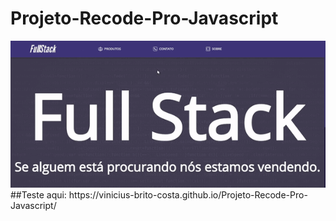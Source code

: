 # Projeto-Recode-Pro-Javascript
<center><img src="./imagens/apresentacao.gif"></center>
##Teste aqui: https://vinicius-brito-costa.github.io/Projeto-Recode-Pro-Javascript/

